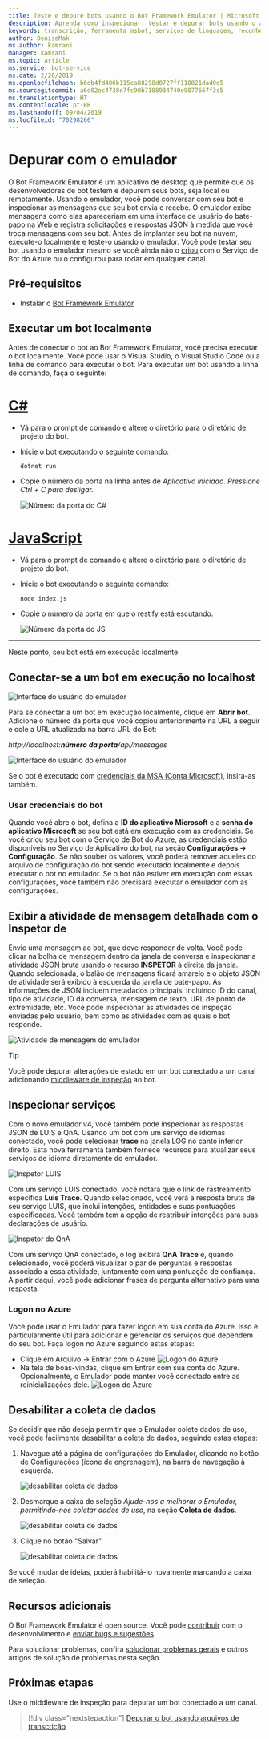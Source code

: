 ```yaml
---
title: Teste e depure bots usando o Bot Framework Emulator | Microsoft Docs
description: Aprenda como inspecionar, testar e depurar bots usando o aplicativo de desktop do Bot Framework Emulator.
keywords: transcrição, ferramenta msbot, serviços de linguagem, reconhecimento de fala
author: DeniseMak
ms.author: kamrani
manager: kamrani
ms.topic: article
ms.service: bot-service
ms.date: 2/26/2019
ms.openlocfilehash: b6db4fd406b115ca88298d0727ff118821dad0d5
ms.sourcegitcommit: a6d02ec4738e7fc90b7108934740e9077667f3c5
ms.translationtype: HT
ms.contentlocale: pt-BR
ms.lasthandoff: 09/04/2019
ms.locfileid: "70298266"
---
```

# <a name="debug-with-the-emulator"></a>Depurar com o emulador

O Bot Framework Emulator é um aplicativo de desktop que permite que os desenvolvedores de bot testem e depurem seus bots, seja local ou remotamente. Usando o emulador, você pode conversar com seu bot e inspecionar as mensagens que seu bot envia e recebe. O emulador exibe mensagens como elas apareceriam em uma interface de usuário do bate-papo na Web e registra solicitações e respostas JSON à medida que você troca mensagens com seu bot. Antes de implantar seu bot na nuvem, execute-o localmente e teste-o usando o emulador. Você pode testar seu bot usando o emulador mesmo se você ainda não o [criou](./bot-service-quickstart.md) com o Serviço de Bot do Azure ou o configurou para rodar em qualquer canal.

## <a name="prerequisites"></a>Pré-requisitos
- Instalar o [Bot Framework Emulator](https://aka.ms/Emulator-wiki-getting-started)

## <a name="run-a-bot-locally"></a>Executar um bot localmente
Antes de conectar o bot ao Bot Framework Emulator, você precisa executar o bot localmente. Você pode usar o Visual Studio, o Visual Studio Code ou a linha de comando para executar o bot. Para executar um bot usando a linha de comando, faça o seguinte:


# <a name="ctabcsharp"></a>[C#](#tab/csharp)

* Vá para o prompt de comando e altere o diretório para o diretório de projeto do bot.
* Inicie o bot executando o seguinte comando: 
    ```
    dotnet run
    ```
* Copie o número da porta na linha antes de *Aplicativo iniciado. Pressione Ctrl + C para desligar.*

    ![Número da porta do C#](media/bot-service-debug-emulator/csharp_port_number.png)


# <a name="javascripttabjavascript"></a>[JavaScript](#tab/javascript)

* Vá para o prompt de comando e altere o diretório para o diretório de projeto do bot.
* Inicie o bot executando o seguinte comando:
    ```
    node index.js
    ```
* Copie o número da porta em que o restify está escutando.

    ![Número da porta do JS](media/bot-service-debug-emulator/js_port_number.png)
---

Neste ponto, seu bot está em execução localmente. 


## <a name="connect-to-a-bot-running-on-localhost"></a>Conectar-se a um bot em execução no localhost

![Interface do usuário do emulador](media/emulator-v4/emulator-welcome.png)

Para se conectar a um bot em execução localmente, clique em **Abrir bot**. Adicione o número da porta que você copiou anteriormente na URL a seguir e cole a URL atualizada na barra URL do Bot:

*http://localhost:**número da porta**/api/messages*

![Interface do usuário do emulador](media/bot-service-debug-emulator/open_bot_emulator.png)

Se o bot é executado com [credenciais da MSA (Conta Microsoft)](#use-bot-credentials), insira-as também.


### <a name="use-bot-credentials"></a>Usar credenciais do bot

Quando você abre o bot, defina a **ID do aplicativo Microsoft** e a **senha do aplicativo Microsoft** se seu bot está em execução com as credenciais. Se você criou seu bot com o Serviço de Bot do Azure, as credenciais estão disponíveis no Serviço de Aplicativo do bot, na seção **Configurações -> Configuração**. Se não souber os valores, você poderá remover aqueles do arquivo de configuração do bot sendo executado localmente e depois executar o bot no emulador. Se o bot não estiver em execução com essas configurações, você também não precisará executar o emulador com as configurações. 

## <a name="view-detailed-message-activity-with-the-inspector"></a>Exibir a atividade de mensagem detalhada com o Inspetor de

Envie uma mensagem ao bot, que deve responder de volta. Você pode clicar na bolha de mensagem dentro da janela de conversa e inspecionar a atividade JSON bruta usando o recurso **INSPETOR** à direita da janela. Quando selecionada, o balão de mensagens ficará amarelo e o objeto JSON de atividade será exibido à esquerda da janela de bate-papo. As informações de JSON incluem metadados principais, incluindo ID do canal, tipo de atividade, ID da conversa, mensagem de texto, URL de ponto de extremidade, etc. Você pode inspecionar as atividades de inspeção enviadas pelo usuário, bem como as atividades com as quais o bot responde.

![Atividade de mensagem do emulador](media/emulator-v4/emulator-view-message-activity-03.png)

> [!TIP]
> Você pode depurar alterações de estado em um bot conectado a um canal adicionando [middleware de inspeção](bot-service-debug-inspection-middleware.md) ao bot.

<!--
## Save and load conversations with bot transcripts

Activities in the emulator can be saved as transcripts. From an open live chat window, select **Save Transcript As** to the transcript file. The **Start Over** button can be used any time to clear a conversation and restart a connection to the bot.  

![Emulator save transcripts](media/emulator-v4/emulator-save-transcript.png)

To load transcripts, simply select **File > Open Transcript File** and select the transcript. A new Transcript window will open and render the message activity to the output window. 

![Emulator load transcripts](media/emulator-v4/emulator-load-transcript.png)
--->
<!---
## Add services 

You can easily add a LUIS app, QnA knowledge base, or dispatch model to your bot directly from the emulator. When the bot is loaded, select the services button on the far left of the emulator window. You will see options under the **Services** menu to add LUIS, QnA Maker, and Dispatch. 

To add a service app, simply click on the **+** button and select the service you want to add. You will be prompted to sign in to the Azure portal to add the service to the bot file, and connect the service to your bot application. 

> [!IMPORTANT]
> Adding services only works if you're using a `.bot` configuration file. Services will need to be added independently. For details on that, see [Manage bot resources](v4sdk/bot-file-basics.md) or the individual how to articles for the service you're trying to add.
>
> If you are not using a `.bot` file, the left pane won't have your services listed (even if your bot uses services) and will display *Services not available*.

![LUIS connect](media/emulator-v4/emulator-connect-luis-btn.png)

When either service is connected, you can go back to a live chat window and verify that your services are connected and working. 

![QnA connected](media/emulator-v4/emulator-view-message-activity.png)

--->

## <a name="inspect-services"></a>Inspecionar serviços

Com o novo emulador v4, você também pode inspecionar as respostas JSON de LUIS e QnA. Usando um bot com um serviço de idiomas conectado, você pode selecionar **trace** na janela LOG no canto inferior direito. Esta nova ferramenta também fornece recursos para atualizar seus serviços de idioma diretamente do emulador. 

![Inspetor LUIS](media/emulator-v4/emulator-luis-inspector.png)

Com um serviço LUIS conectado, você notará que o link de rastreamento especifica **Luis Trace**. Quando selecionado, você verá a resposta bruta de seu serviço LUIS, que inclui intenções, entidades e suas pontuações especificadas. Você também tem a opção de reatribuir intenções para suas declarações de usuário. 

![Inspetor do QnA](media/emulator-v4/emulator-qna-inspector.png)

Com um serviço QnA conectado, o log exibirá **QnA Trace** e, quando selecionado, você poderá visualizar o par de perguntas e respostas associado a essa atividade, juntamente com uma pontuação de confiança. A partir daqui, você pode adicionar frases de pergunta alternativo para uma resposta.

<!--## Configure ngrok

If you are using Windows and you are running the Bot Framework Emulator behind a firewall or other network boundary and want to connect to a bot that is hosted remotely, you must install and configure **ngrok** tunneling software. The Bot Framework Emulator integrates tightly with ngrok tunnelling software (developed by [inconshreveable][inconshreveable]), and can launch it automatically when it is needed.

Open the **Emulator Settings**, enter the path to ngrok, select whether or not to bypass ngrok for local addresses, and click **Save**.

![ngrok path](media/emulator-v4/emulator-ngrok-path.png)
-->

<!---## Login to Azure

You can use Emulator to login in to your Azure account. This is particularly helpful for you to add and manage services your bot depends on. 
See [above](#add-services) to learn more about services you can manage using the Emulator.
-->

### <a name="login-to-azure"></a>Logon no Azure
Você pode usar o Emulador para fazer logon em sua conta do Azure. Isso é particularmente útil para adicionar e gerenciar os serviços que dependem do seu bot. Faça logon no Azure seguindo estas etapas:
- Clique em Arquivo -> Entrar com o Azure ![Logon do Azure](media/emulator-v4/emulator-azure-login.png)
- Na tela de boas-vindas, clique em Entrar com sua conta do Azure. Opcionalmente, o Emulador pode manter você conectado entre as reinicializações dele.
![Logon do Azure](media/emulator-v4/emulator-azure-login-success.png)

## <a name="disabling-data-collection"></a>Desabilitar a coleta de dados

Se decidir que não deseja permitir que o Emulador colete dados de uso, você pode facilmente desabilitar a coleta de dados, seguindo estas etapas:

1. Navegue até a página de configurações do Emulador, clicando no botão de Configurações (ícone de engrenagem), na barra de navegação à esquerda.

    ![desabilitar coleta de dados](media/emulator-v4/emulator-disable-data-1.png)

2. Desmarque a caixa de seleção *Ajude-nos a melhorar o Emulador, permitindo-nos coletar dados de uso*, na seção **Coleta de dados**.

    ![desabilitar coleta de dados](media/emulator-v4/emulator-disable-data-2.png)

3. Clique no botão "Salvar".

    ![desabilitar coleta de dados](media/emulator-v4/emulator-disable-data-3.png)
    
Se você mudar de ideias, poderá habilitá-lo novamente marcando a caixa de seleção.

## <a name="additional-resources"></a>Recursos adicionais

O Bot Framework Emulator é open source. Você pode [contribuir][EmulatorGithubContribute] com o desenvolvimento e [enviar bugs e sugestões][EmulatorGithubBugs].

Para solucionar problemas, confira [solucionar problemas gerais](bot-service-troubleshoot-bot-configuration.md) e outros artigos de solução de problemas nesta seção.

## <a name="next-steps"></a>Próximas etapas

Use o middleware de inspeção para depurar um bot conectado a um canal.

> [!div class="nextstepaction"]
> [Depurar o bot usando arquivos de transcrição](bot-service-debug-inspection-middleware.md)

<!--
Saving a conversation to a transcript file allows you to quickly draft and replay a certain set of interactions for debugging.

> [!div class="nextstepaction"]
> [Debug your bot using transcript files](~/v4sdk/bot-builder-debug-transcript.md)
-->

<!-- Footnote-style URLs -->

[EmulatorGithubContribute]: https://github.com/Microsoft/BotFramework-Emulator/wiki/How-to-Contribute
[EmulatorGithubBugs]: https://github.com/Microsoft/BotFramework-Emulator/wiki/Submitting-Bugs-%26-Suggestions

[ngrokDownload]: https://ngrok.com/
[inconshreveable]: https://inconshreveable.com/
